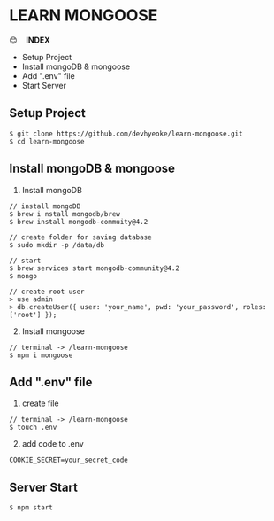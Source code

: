 # LEARN MONGOOSE
:blush: &nbsp;&nbsp; **INDEX**
- Setup Project
- Install mongoDB & mongoose
- Add ".env" file
- Start Server

## Setup Project
```
$ git clone https://github.com/devhyeoke/learn-mongoose.git
$ cd learn-mongoose
```

## Install mongoDB & mongoose

1. Install mongoDB
```
// install mongoDB
$ brew i nstall mongodb/brew
$ brew install mongodb-commuity@4.2

// create folder for saving database
$ sudo mkdir -p /data/db

// start
$ brew services start mongodb-community@4.2
$ mongo

// create root user
> use admin
> db.createUser({ user: 'your_name', pwd: 'your_password', roles: ['root'] });
```
2. Install mongoose
```
// terminal -> /learn-mongoose
$ npm i mongoose
```

## Add ".env" file
1. create file
```
// terminal -> /learn-mongoose
$ touch .env
```
2. add code to .env 
```
COOKIE_SECRET=your_secret_code
```

## Server Start
```
$ npm start
```



